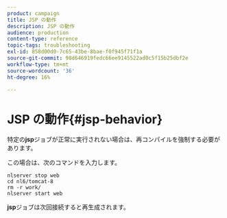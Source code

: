 ```yaml
---
product: campaign
title: JSP の動作
description: JSP の動作
audience: production
content-type: reference
topic-tags: troubleshooting
exl-id: 858d00d0-7c65-43be-8bae-f0f945f71f1a
source-git-commit: 98d646919fedc66ee9145522ad0c5f15b25dbf2e
workflow-type: tm+mt
source-wordcount: '36'
ht-degree: 16%

---
```


# JSP の動作{#jsp-behavior}

特定の&#x200B;**jsp**&#x200B;ジョブが正常に実行されない場合は、再コンパイルを強制する必要があります。

この場合は、次のコマンドを入力します。

```
nlserver stop web
cd nl6/tomcat-8
rm -r work/
nlserver start web
```

**jsp**&#x200B;ジョブは次回接続すると再生成されます。
